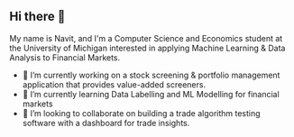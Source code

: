 ## Hi there 👋

My name is Navit, and I'm a Computer Science and Economics student at the University of Michigan interested in applying Machine Learning & Data Analysis to Financial Markets.

- 🔭 I’m currently working on a stock screening & portfolio management application that provides value-added screeners.
- 🌱 I’m currently learning Data Labelling and ML Modelling for financial markets
- 👯 I’m looking to collaborate on building a trade algorithm testing software with a dashboard for trade insights.

<!--
**itznavitum/itznavitum** is a ✨ _special_ ✨ repository because its `README.md` (this file) appears on your GitHub profile.

Here are some ideas to get you started:

- 🔭 I’m currently working on ...
- 🌱 I’m currently learning ...
- 👯 I’m looking to collaborate on ...
- 🤔 I’m looking for help with ...
- 💬 Ask me about ...
- 📫 How to reach me: ...
- 😄 Pronouns: ...
- ⚡ Fun fact: ...
-->
